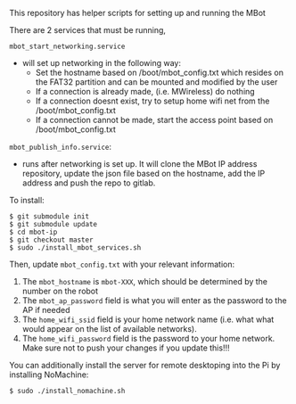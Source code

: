 This repository has helper scripts for setting up and running the MBot

There are 2 services that must be running,

`mbot_start_networking.service`
- will set up networking in the following way:
    - Set the hostname based on /boot/mbot_config.txt which resides on the FAT32 partition and can be 
        mounted and modified by the user
    - If a connection is already made, (i.e. MWireless) do nothing
    - If a connection doesnt exist, try to setup home wifi net from the /boot/mbot_config.txt
    - If a connection cannot be made, start the access point based on /boot/mbot_config.txt

`mbot_publish_info.service`:
- runs after networking is set up.  It will clone the MBot IP address repository, update the json file based on the hostname, add the IP address and push the repo to gitlab.

To install:
```
$ git submodule init
$ git submodule update
$ cd mbot-ip
$ git checkout master
$ sudo ./install_mbot_services.sh
```

Then, update `mbot_config.txt` with your relevant information:
1. The `mbot_hostname` is `mbot-XXX`, which should be determined by the number on the robot
2. The `mbot_ap_password` field is what you will enter as the password to the AP if needed
3. The `home_wifi_ssid` field is your home network name (i.e. what what would appear on the list of available networks).
4. The `home_wifi_password` field is the password to your home network. Make sure not to push your changes if you update this!!!

You can additionally install the server for remote desktoping into the Pi by installing NoMachine:
```
$ sudo ./install_nomachine.sh
```
